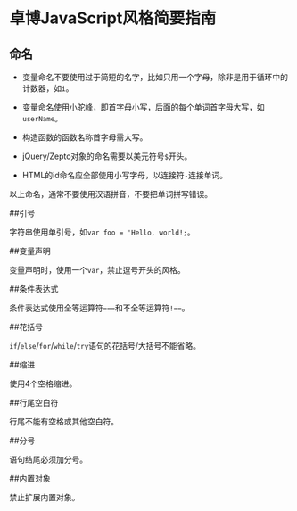 卓博JavaScript风格简要指南
==========================

命名
----

- 变量命名不要使用过于简短的名字，比如只用一个字母，除非是用于循环中的计数器，如`i`。

- 变量命名使用小驼峰，即首字母小写，后面的每个单词首字母大写，如`userName`。

- 构造函数的函数名称首字母需大写。

- jQuery/Zepto对象的命名需要以美元符号`$`开头。

- HTML的id命名应全部使用小写字母，以连接符`-`连接单词。

以上命名，通常不要使用汉语拼音，不要把单词拼写错误。

##引号

字符串使用单引号，如`var foo = 'Hello, world!;`。

##变量声明

变量声明时，使用一个`var`，禁止逗号开头的风格。

##条件表达式

条件表达式使用全等运算符`===`和不全等运算符`!==`。

##花括号

`if`/`else`/`for`/`while`/`try`语句的花括号/大括号不能省略。

##缩进

使用4个空格缩进。

##行尾空白符

行尾不能有空格或其他空白符。

##分号

语句结尾必须加分号。

##内置对象

禁止扩展内置对象。

